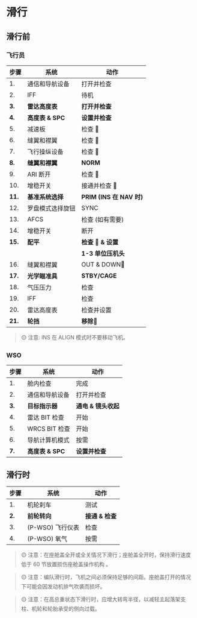# 滑行

## 滑行前

### 飞行员

| 步骤    | 系统             | 动作                     |
| ------- | ---------------- | ------------------------ |
| 1.      | 通信和导航设备   | 打开并检查               |
| 2.      | IFF              | 待机                     |
| **3.**  | **雷达高度表**   | **打开并检查**           |
| **4.**  | **高度表 & SPC** | **设置并检查**           |
| 5.      | 减速板           | 检查 🔧                  |
| 6.      | 缝翼和襟翼       | 检查 🔧                  |
| 7.      | 飞行操纵设备     | 检查 🔧                  |
| **8.**  | **缝翼和襟翼**   | **NORM**                 |
| 9.      | ARI 断开         | 检查 🔧                  |
| 10.     | 增稳开关         | 接通并检查 🔧            |
| **11.** | **基准系统选择** | **PRIM (INS 在 NAV 时)** |
| 12.     | 罗盘模式选择旋钮 | SYNC                     |
| 13.     | AFCS             | 检查 (如有需要)          |
| 14.     | 增稳开关         | 断开                     |
| **15.** | **配平**         | **检查 🔧 & 设置**       |
|         |                  | **1-3 单位压机头**       |
| 16.     | 缝翼和襟翼       | OUT & DOWN🔧             |
| **17.** | **光学瞄准具**   | **STBY/CAGE**            |
| 18.     | 气压压力         | 检查                     |
| 19.     | IFF              | 检查                     |
| 20.     | 雷达高度表       | 检查并设置               |
| **21.** | **轮挡**         | **移除**🔧               |

> 🟡 注意: INS 在 ALIGN 模式时不要移动飞机。

### WSO

| 步骤   | 系统             | 动作                |
| ------ | ---------------- | ------------------- |
| 1.     | 舱内检查         | 完成                |
| 2.     | 通信和导航设备   | 打开并检查          |
| **3.** | **目标指示器**   | **通电 & 镜头收起** |
| 4.     | 雷达 BIT 检查    | 开始                |
| 5.     | WRCS BIT 检查    | 开始                |
| 6.     | 导航计算机模式   | 按需                |
| **7.** | **高度表 & SPC** | **设置并检查**      |

## 滑行时

| 步骤   | 系统             | 动作            |
| ------ | ---------------- | --------------- |
| 1.     | 机轮刹车         | 测试            |
| **2.** | **前轮转向**     | **接通 & 检查** |
| 3.     | (P-WSO) 飞行仪表 | 检查            |
| 4.     | (P-WSO) 氧气     | 按需            |

> 🟡 注意：在座舱盖全开或全关情况下滑行；座舱盖全开时，保持滑行速度低于 60 节放置损伤座舱盖操作机构
> 。

> 🟡 注意：编队滑行时，飞机之间必须保持足够的间距。座舱盖打开的情况下可能会因发动机排气吹袭而损坏。

> 🟡 注意：在高总重状态下滑行时，应增大转弯半径，以减轻主起落架支柱、机轮和轮胎承受的侧向过载。
